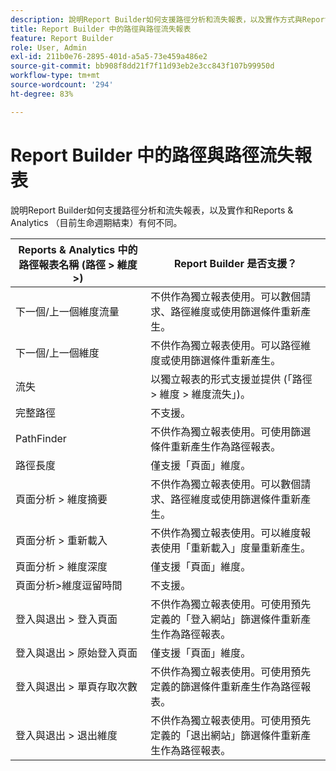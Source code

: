 ```yaml
---
description: 說明Report Builder如何支援路徑分析和流失報表，以及實作方式與Reports & Analytics有何不同。
title: Report Builder 中的路徑與路徑流失報表
feature: Report Builder
role: User, Admin
exl-id: 211b0e76-2895-401d-a5a5-73e459a486e2
source-git-commit: bb908f8dd21f7f11d93eb2e3cc843f107b99950d
workflow-type: tm+mt
source-wordcount: '294'
ht-degree: 83%

---
```


# Report Builder 中的路徑與路徑流失報表

說明Report Builder如何支援路徑分析和流失報表，以及實作和Reports &amp; Analytics （目前生命週期結束）有何不同。

| Reports &amp; Analytics 中的路徑報表名稱 (路徑 > 維度 >) | Report Builder 是否支援？ |
|--- |--- |
| 下一個/上一個維度流量 | 不供作為獨立報表使用。可以數個請求、路徑維度或使用篩選條件重新產生。 |
| 下一個/上一個維度 | 不供作為獨立報表使用。可以路徑維度或使用篩選條件重新產生。 |
| 流失 | 以獨立報表的形式支援並提供 (「路徑 > 維度 > 維度流失」)。 |
| 完整路徑 | 不支援。 |
| PathFinder | 不供作為獨立報表使用。可使用篩選條件重新產生作為路徑報表。 |
| 路徑長度 | 僅支援「頁面」維度。 |
| 頁面分析 > 維度摘要 | 不供作為獨立報表使用。可以數個請求、路徑維度或使用篩選條件重新產生。 |
| 頁面分析 > 重新載入 | 不供作為獨立報表使用。可以維度報表使用「重新載入」度量重新產生。 |
| 頁面分析 > 維度深度 | 僅支援「頁面」維度。 |
| 頁面分析>維度逗留時間 | 不支援。 |
| 登入與退出 > 登入頁面 | 不供作為獨立報表使用。可使用預先定義的「登入網站」篩選條件重新產生作為路徑報表。 |
| 登入與退出 > 原始登入頁面 | 僅支援「頁面」維度。 |
| 登入與退出 > 單頁存取次數 | 不供作為獨立報表使用。可使用預先定義的篩選條件重新產生作為路徑報表。 |
| 登入與退出 > 退出維度 | 不供作為獨立報表使用。可使用預先定義的「退出網站」篩選條件重新產生作為路徑報表。 |
